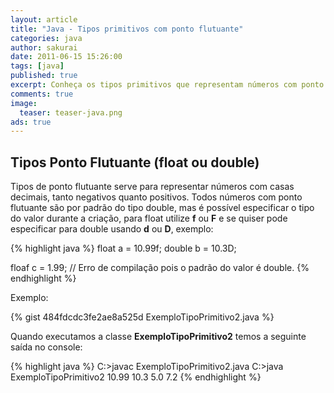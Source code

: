 ```yaml
---
layout: article
title: "Java - Tipos primitivos com ponto flutuante"
categories: java
author: sakurai
date: 2011-06-15 15:26:00
tags: [java]
published: true
excerpt: Conheça os tipos primitivos que representam números com ponto flutuante no Java.
comments: true
image:
  teaser: teaser-java.png
ads: true
---
```


## Tipos Ponto Flutuante (float ou double)

Tipos de ponto flutuante serve para representar números com casas decimais, tanto negativos quanto positivos. Todos números com ponto flutuante são por padrão do tipo double, mas é possível especificar o tipo do valor durante a criação, para float utilize **f** ou **F** e se quiser pode especificar para double usando **d** ou **D**, exemplo:

{% highlight java %}
float a = 10.99f;
double b = 10.3D;

floaf c = 1.99; // Erro de compilação pois o padrão do valor é double.
{% endhighlight %}

Exemplo:

{% gist 484fdcdc3fe2ae8a525d ExemploTipoPrimitivo2.java %}

Quando executamos a classe **ExemploTipoPrimitivo2** temos a seguinte saída no console:

{% highlight java %}
C:\>javac ExemploTipoPrimitivo2.java
C:\>java ExemploTipoPrimitivo2
10.99
10.3
5.0
7.2
{% endhighlight %}

